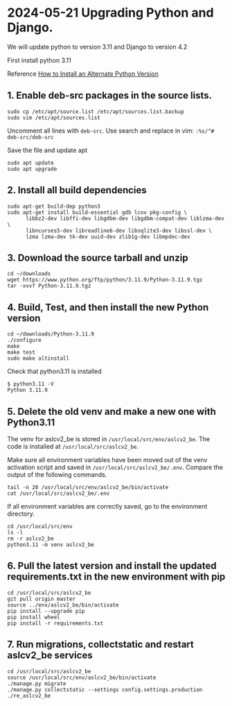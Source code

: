 # 2024-05-21 Upgrading Python and Django.

We will update python to version 3.11 and Django to version 4.2

First install python 3.11

Reference [How to Install an Alternate Python Version](https://tiltingatwindmills.dev/how-to-install-an-alternate-python-version/)

## 1. Enable deb-src packages in the source lists.
```
sudo cp /etc/apt/source.list /etc/apt/sources.list.backup
sudo vim /etc/apt/sources.list
```
Uncomment all lines with `deb-src`. Use search and replace in vim: `:%s/^# deb-src/deb-src`

Save the file and update apt

```
sudo apt update
sudo apt upgrade
```

## 2. Install all build dependencies

```
sudo apt-get build-dep python3
sudo apt-get install build-essential gdb lcov pkg-config \
      libbz2-dev libffi-dev libgdbm-dev libgdbm-compat-dev liblzma-dev \
      libncurses5-dev libreadline6-dev libsqlite3-dev libssl-dev \
      lzma lzma-dev tk-dev uuid-dev zlib1g-dev libmpdec-dev
```

## 3. Download the source tarball and unzip

```
cd ~/downloads
wget https://www.python.org/ftp/python/3.11.9/Python-3.11.9.tgz
tar -xvvf Python-3.11.9.tgz
```

## 4. Build, Test, and then install the new Python version

```
cd ~/downloads/Python-3.11.9
./configure
make
make test
sudo make altinstall
```

Check that python3.11 is installed
```
$ python3.11 -V
Python 3.11.9
```

## 5. Delete the old venv and make a new one with Python3.11
The venv for aslcv2_be is stored in `/usr/local/src/env/aslcv2_be`. The code is installed at `/usr/local/src/aslcv2_be`.

Make sure all environment variables have been moved out of the venv activation script and saved in `/usr/local/src/aslcv2_be/.env`.
Compare the output of the following commands.

```
tail -n 20 /usr/local/src/env/aslcv2_be/bin/activate
cat /usr/local/src/aslcv2_be/.env
```
If all environment variables are correctly saved, go to the environment directory.

```
cd /usr/local/src/env
ls -l 
rm -r aslcv2_be
python3.11 -m venv aslcv2_be
```

## 6. Pull the latest version and install the updated requirements.txt in the new environment with pip
```
cd /usr/local/src/aslcv2_be
git pull origin master
source ../env/aslcv2_be/bin/activate
pip install --upgrade pip
pip install wheel
pip install -r requirements.txt
```

## 7. Run migrations, collectstatic and restart aslcv2_be services

```
cd /usr/local/src/aslcv2_be
source /usr/local/src/env/aslcv2_be/bin/activate
./manage.py migrate
./manage.py collectstatic --settings config.settings.production
./re_aslcv2_be
```






